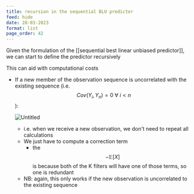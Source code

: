 ```yaml
---
title: recursion in the sequential BLU predictor
feed: hide
date: 28-03-2023
format: list
page_order: 42
---
```



Given the formulation of the [[sequential best linear unbiased predictor]], we can start to define the predictor recursively

This can aid with computational costs

- If a new member of the observation sequence is uncorrelated with the existing sequence (i.e. $$Cov(Y_i, Y_n) = 0\ \forall\ i<n$$):
    
    ![Untitled](https://s3-us-west-2.amazonaws.com/secure.notion-static.com/48deac9d-2b8b-41f8-ac72-d83e4bbdb36f/Untitled.png)
    
    -   i.e. when we receive a new observation, we don't need to repeat all calculations
    -   We just have to compute a correction term
        -   the $$-\mathbb{E}[X]$$ is because both of the K filters will have one of those terms, so one is redundant
    -   NB: again, this only works if the new observation is uncorrelated to the existing sequence